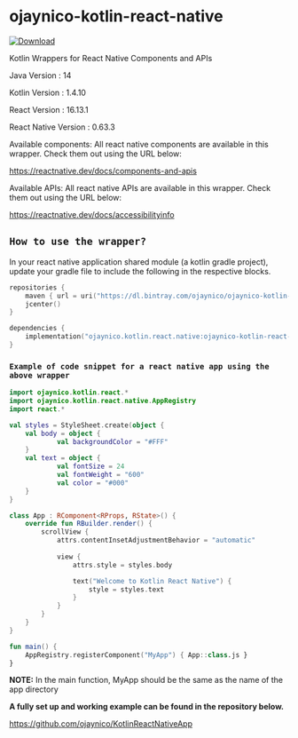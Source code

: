 # ojaynico-kotlin-react-native

[ ![Download](https://api.bintray.com/packages/ojaynico/ojaynico-kotlin-react-native/ojaynico-kotlin-react-native/images/download.svg?version=1.0.6) ](https://bintray.com/ojaynico/ojaynico-kotlin-react-native/ojaynico-kotlin-react-native/1.0.6/link)

Kotlin Wrappers for React Native Components and APIs

Java Version : 14

Kotlin Version : 1.4.10

React Version : 16.13.1

React Native Version : 0.63.3

Available components: All react native components are available in this wrapper. Check them out using the URL below:

https://reactnative.dev/docs/components-and-apis

Available APIs: All react native APIs are available in this wrapper. Check them out using the URL below:

https://reactnative.dev/docs/accessibilityinfo

## `How to use the wrapper?`

In your react native application shared module (a kotlin gradle project), update your gradle file to include the following in the respective blocks.

```kotlin
repositories {
    maven { url = uri("https://dl.bintray.com/ojaynico/ojaynico-kotlin-react-native") }
    jcenter()
}

dependencies {
    implementation("ojaynico.kotlin.react.native:ojaynico-kotlin-react-native:1.0.6")
}
```

### `Example of code snippet for a react native app using the above wrapper`

```kotlin
import ojaynico.kotlin.react.*
import ojaynico.kotlin.react.native.AppRegistry
import react.*

val styles = StyleSheet.create(object {
    val body = object {
            val backgroundColor = "#FFF"
    }
    val text = object {
            val fontSize = 24
            val fontWeight = "600"
            val color = "#000"
    }
}

class App : RComponent<RProps, RState>() {
    override fun RBuilder.render() {
        scrollView {
            attrs.contentInsetAdjustmentBehavior = "automatic"
            
            view {
                attrs.style = styles.body

                text("Welcome to Kotlin React Native") {
                    style = styles.text
                }
            }
        }
    }
}

fun main() {
    AppRegistry.registerComponent("MyApp") { App::class.js }
}
```

**NOTE:** In the main function, MyApp should be the same as the name of the app directory

**A fully set up and working example can be found in the repository below.**

https://github.com/ojaynico/KotlinReactNativeApp
